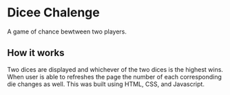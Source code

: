 # Dicee Chalenge

A game of chance bewtween two players.

## How it works

Two dices are displayed and whichever of the two dices is the highest wins. When user is able to refreshes the page the number of each corresponding die changes as well. This was built using HTML, CSS, and Javascript.